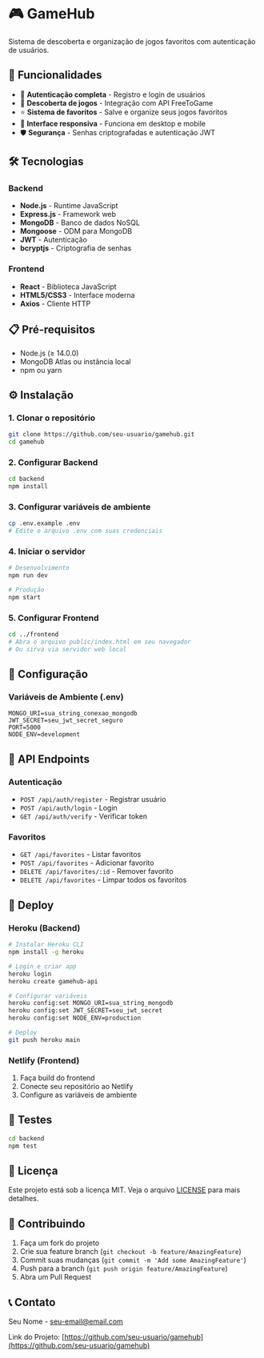 # 🎮 GameHub

Sistema de descoberta e organização de jogos favoritos com autenticação de usuários.

## 🚀 Funcionalidades

- 🔐 **Autenticação completa** - Registro e login de usuários
- 🎯 **Descoberta de jogos** - Integração com API FreeToGame
- ⭐ **Sistema de favoritos** - Salve e organize seus jogos favoritos
- 📱 **Interface responsiva** - Funciona em desktop e mobile
- 🛡️ **Segurança** - Senhas criptografadas e autenticação JWT

## 🛠️ Tecnologias

### Backend
- **Node.js** - Runtime JavaScript
- **Express.js** - Framework web
- **MongoDB** - Banco de dados NoSQL
- **Mongoose** - ODM para MongoDB
- **JWT** - Autenticação
- **bcryptjs** - Criptografia de senhas

### Frontend
- **React** - Biblioteca JavaScript
- **HTML5/CSS3** - Interface moderna
- **Axios** - Cliente HTTP

## 📋 Pré-requisitos

- Node.js (≥ 14.0.0)
- MongoDB Atlas ou instância local
- npm ou yarn

## ⚙️ Instalação

### 1. Clonar o repositório
```bash
git clone https://github.com/seu-usuario/gamehub.git
cd gamehub
```

### 2. Configurar Backend
```bash
cd backend
npm install
```

### 3. Configurar variáveis de ambiente
```bash
cp .env.example .env
# Edite o arquivo .env com suas credenciais
```

### 4. Iniciar o servidor
```bash
# Desenvolvimento
npm run dev

# Produção
npm start
```

### 5. Configurar Frontend
```bash
cd ../frontend
# Abra o arquivo public/index.html em seu navegador
# Ou sirva via servidor web local
```

## 🔧 Configuração

### Variáveis de Ambiente (.env)
```env
MONGO_URI=sua_string_conexao_mongodb
JWT_SECRET=seu_jwt_secret_seguro
PORT=5000
NODE_ENV=development
```

## 📡 API Endpoints

### Autenticação
- `POST /api/auth/register` - Registrar usuário
- `POST /api/auth/login` - Login
- `GET /api/auth/verify` - Verificar token

### Favoritos
- `GET /api/favorites` - Listar favoritos
- `POST /api/favorites` - Adicionar favorito
- `DELETE /api/favorites/:id` - Remover favorito
- `DELETE /api/favorites` - Limpar todos os favoritos

## 🚀 Deploy

### Heroku (Backend)
```bash
# Instalar Heroku CLI
npm install -g heroku

# Login e criar app
heroku login
heroku create gamehub-api

# Configurar variáveis
heroku config:set MONGO_URI=sua_string_mongodb
heroku config:set JWT_SECRET=seu_jwt_secret
heroku config:set NODE_ENV=production

# Deploy
git push heroku main
```

### Netlify (Frontend)
1. Faça build do frontend
2. Conecte seu repositório ao Netlify
3. Configure as variáveis de ambiente

## 🧪 Testes

```bash
cd backend
npm test
```

## 📝 Licença

Este projeto está sob a licença MIT. Veja o arquivo [LICENSE](LICENSE) para mais detalhes.

## 🤝 Contribuindo

1. Faça um fork do projeto
2. Crie sua feature branch (`git checkout -b feature/AmazingFeature`)
3. Commit suas mudanças (`git commit -m 'Add some AmazingFeature'`)
4. Push para a branch (`git push origin feature/AmazingFeature`)
5. Abra um Pull Request

## 📞 Contato

Seu Nome - [seu-email@email.com](mailto:seu-email@email.com)

Link do Projeto: [https://github.com/seu-usuario/gamehub](https://github.com/seu-usuario/gamehub)